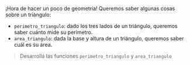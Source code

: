 ¡Hora de hacer un poco de geometría! Queremos saber algunas cosas sobre un triángulo:

* `perimetro_triangulo`: dado los tres lados de un triángulo, queremos saber cuánto mide su perímetro.
* `area_triangulo`: dada la base y altura de un triángulo, queremos saber cuál es su área.

> Desarrollá las funciones `perimetro_triangulo` y `area_triangulo`

